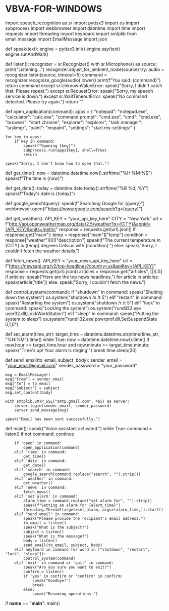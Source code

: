 # VBVA-FOR-WINDOWS

import speech_recognition as sr
import pyttsx3
import os
import subprocess
import webbrowser
import datetime
import time
import requests
import threading
import keyboard
import smtplib
from email.message import EmailMessage
import json

def speak(text):
    engine = pyttsx3.init()
    engine.say(text)
    engine.runAndWait()

def listen():
    recognizer = sr.Recognizer()
    with sr.Microphone() as source:
        print("Listening...")
        recognizer.adjust_for_ambient_noise(source)
        try:
            audio = recognizer.listen(source, timeout=5)
            command = recognizer.recognize_google(audio).lower()
            print(f"You said: {command}")
            return command
        except sr.UnknownValueError:
            speak("Sorry, I didn't catch that. Please repeat.")
        except sr.RequestError:
            speak("Sorry, my speech service is down.")
        except sr.WaitTimeoutError:
            speak("No command detected. Please try again.")
        return ""

def open_application(command):
    apps = {
        "notepad": "notepad.exe",
        "calculator": "calc.exe",
        "command prompt": "cmd.exe",
        "cmd": "cmd.exe",
        "browser": "start chrome",
        "explorer": "explorer",
        "task manager": "taskmgr",
        "paint": "mspaint",
        "settings": "start ms-settings:"
    }
    
    for key in apps:
        if key in command:
            speak(f"Opening {key}")
            subprocess.run(apps[key], shell=True)
            return
    
    speak("Sorry, I don't know how to open that.")

def get_time():
    now = datetime.datetime.now().strftime("%H:%M:%S")
    speak(f"The time is {now}")

def get_date():
    today = datetime.date.today().strftime("%B %d, %Y")
    speak(f"Today's date is {today}")

def google_search(query):
    speak(f"Searching Google for {query}")
    webbrowser.open(f"https://www.google.com/search?q={query}")

def get_weather():
    API_KEY = "your_api_key_here"
    CITY = "New York"
    url = f"http://api.openweathermap.org/data/2.5/weather?q={CITY}&appid={API_KEY}&units=metric"
    response = requests.get(url).json()
    if response.get("main"):
        temp = response["main"]["temp"]
        condition = response["weather"][0]["description"]
        speak(f"The current temperature in {CITY} is {temp} degrees Celsius with {condition}.")
    else:
        speak("Sorry, I couldn't fetch the weather details.")

def fetch_news():
    API_KEY = "your_news_api_key_here"
    url = f"https://newsapi.org/v2/top-headlines?country=us&apiKey={API_KEY}"
    response = requests.get(url).json()
    articles = response.get("articles", [])[:5]
    if articles:
        speak("Here are the top news headlines.")
        for article in articles:
            speak(article['title'])
    else:
        speak("Sorry, I couldn't fetch the news.")

def control_system(command):
    if "shutdown" in command:
        speak("Shutting down the system")
        os.system("shutdown /s /t 5")
    elif "restart" in command:
        speak("Restarting the system")
        os.system("shutdown /r /t 5")
    elif "lock" in command:
        speak("Locking the system")
        os.system("rundll32.exe user32.dll,LockWorkStation")
    elif "sleep" in command:
        speak("Putting the system to sleep")
        os.system("rundll32.exe powrprof.dll,SetSuspendState 0,1,0")

def set_alarm(time_str):
    target_time = datetime.datetime.strptime(time_str, "%H:%M").time()
    while True:
        now = datetime.datetime.now().time()
        if now.hour == target_time.hour and now.minute == target_time.minute:
            speak("Time's up! Your alarm is ringing!")
            break
        time.sleep(30)

def send_email(to_email, subject, body):
    sender_email = "your_email@gmail.com"
    sender_password = "your_password"
    
    msg = EmailMessage()
    msg["From"] = sender_email
    msg["To"] = to_email
    msg["Subject"] = subject
    msg.set_content(body)
    
    with smtplib.SMTP_SSL("smtp.gmail.com", 465) as server:
        server.login(sender_email, sender_password)
        server.send_message(msg)
    
    speak("Email has been sent successfully.")

def main():
    speak("Voice assistant activated.")
    while True:
        command = listen()
        if not command:
            continue
        
        if 'open' in command:
            open_application(command)
        elif 'time' in command:
            get_time()
        elif 'date' in command:
            get_date()
        elif 'search' in command:
            google_search(command.replace("search", "").strip())
        elif 'weather' in command:
            get_weather()
        elif 'news' in command:
            fetch_news()
        elif 'set alarm' in command:
            alarm_time = command.replace("set alarm for", "").strip()
            speak(f"Setting an alarm for {alarm_time}")
            threading.Thread(target=set_alarm, args=(alarm_time,)).start()
        elif "send email" in command:
            speak("Please provide the recipient's email address.")
            to_email = listen()
            speak("What is the subject?")
            subject = listen()
            speak("What is the message?")
            body = listen()
            send_email(to_email, subject, body)
        elif any(word in command for word in ["shutdown", "restart", "lock", "sleep"]):
            control_system(command)
        elif 'exit' in command or 'quit' in command:
            speak("Are you sure you want to exit?")
            confirm = listen()
            if 'yes' in confirm or 'confirm' in confirm:
                speak("Goodbye!")
                break
            else:
                speak("Resuming operations.")

if __name__ == "__main__":
    main()
